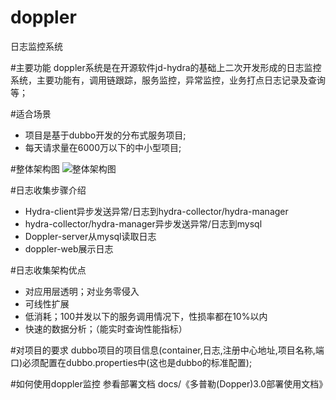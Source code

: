 # doppler
日志监控系统

#主要功能
doppler系统是在开源软件jd-hydra的基础上二次开发形成的日志监控系统，主要功能有，调用链跟踪，服务监控，异常监控，业务打点日志记录及查询等；

#适合场景
* 项目是基于dubbo开发的分布式服务项目;
* 每天请求量在6000万以下的中小型项目;

#整体架构图
![整体架构图](https://raw.githubusercontent.com/fxltsbl3855/doppler/pic_for_readme/arch.png)

#日志收集步骤介绍
* Hydra-client异步发送异常/日志到hydra-collector/hydra-manager
* hydra-collector/hydra-manager异步发送异常/日志到mysql
* Doppler-server从mysql读取日志
* doppler-web展示日志

#日志收集架构优点
* 对应用层透明；对业务零侵入
* 可线性扩展
* 低消耗；100并发以下的服务调用情况下，性损率都在10%以内
* 快速的数据分析；（能实时查询性能指标）

#对项目的要求
dubbo项目的项目信息(container,日志,注册中心地址,项目名称,端口)必须配置在dubbo.properties中(这也是dubbo的标准配置);

#如何使用doppler监控
参看部署文档 docs/《多普勒(Dopper)3.0部署使用文档》



	

